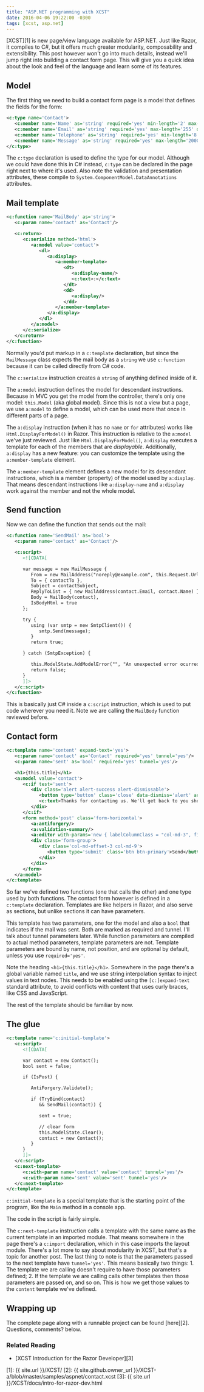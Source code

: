 ```yaml
---
title: "ASP.NET programming with XCST"
date: 2016-04-06 19:22:00 -0300
tags: [xcst, asp.net]
---
```


[XCST][1] is new page/view language available for ASP.NET. Just like Razor, it compiles to C#, but it offers much greater modularity, composability and extensibility. This post however won't go into much details, instead we'll jump right into building a contact form page. This will give you a quick idea about the look and feel of the language and learn some of its features.

Model
-----
The first thing we need to build a contact form page is a model that defines the fields for the form:

```xml
<c:type name='Contact'>
   <c:member name='Name' as='string' required='yes' min-length='2' max-length='50'/>
   <c:member name='Email' as='string' required='yes' max-length='255' data-type='EmailAddress' display-name='E-mail'/>
   <c:member name='Telephone' as='string' required='yes' min-length='8' max-length='20' data-type='PhoneNumber'/>
   <c:member name='Message' as='string' required='yes' max-length='2000' data-type='MultilineText'/>
</c:type>
```

The `c:type` declaration is used to define the type for our model. Although we could have done this in C# instead, `c:type` can be declared in the page right next to where it's used. Also note the validation and presentation attributes, these compile to `System.ComponentModel.DataAnnotations` attributes.

Mail template
-------------
```xml
<c:function name='MailBody' as='string'>
   <c:param name='contact' as='Contact'/>

   <c:return>
      <c:serialize method='html'>
         <a:model value='contact'>
            <dl>
               <a:display>
                  <a:member-template>
                     <dt>
                        <a:display-name/>
                        <c:text>:</c:text>
                     </dt>
                     <dd>
                        <a:display/>
                     </dd>
                  </a:member-template>
               </a:display>
            </dl>
         </a:model>
      </c:serialize>
   </c:return>
</c:function>
```

<div class="note" markdown="1">

Normally you'd put markup in a <code>c:template</code> declaration, but since the <code>MailMessage</code> class expects the mail body as a <code>string</code> we use <code>c:function</code> because it can be called directly from C# code.

</div>

The `c:serialize` instruction creates a `string` of anything defined inside of it.

The `a:model` instruction defines the model for descendant instructions. Because in MVC you get the model from the controller, there's only one model: `this.Model` (aka global model). Since this is not a view but a page, we use `a:model` to define a model, which can be used more that once in different parts of a page.

The `a:display` instruction (when it has no `name` or `for` attributes) works like `Html.DisplayForModel()` in Razor. This instruction is relative to the `a:model` we've just reviewed. Just like `Html.DisplayForModel()`, `a:display` executes a template for each of the members that are *displayable*. Additionally, `a:display` has a new feature: you can customize the template using the `a:member-template` element.

The `a:member-template` element defines a new model for its descendant instructions, which is a member (property) of the model used by `a:display`. That means descendant instructions like `a:display-name` and `a:display` work against the member and not the whole model. 

Send function
-------------
Now we can define the function that sends out the mail:

```xml
<c:function name='SendMail' as='bool'>
   <c:param name='contact' as='Contact'/>

   <c:script>
      <![CDATA[

      var message = new MailMessage {
         From = new MailAddress("noreply@example.com", this.Request.Url.Host),
         To = { contactTo },
         Subject = contactSubject,
         ReplyToList = { new MailAddress(contact.Email, contact.Name) },
         Body = MailBody(contact),
         IsBodyHtml = true
      };

      try {
         using (var smtp = new SmtpClient()) {
            smtp.Send(message);
         }
         return true;

      } catch (SmtpException) {

         this.ModelState.AddModelError("", "An unexpected error ocurred.");
         return false;
      }
      ]]>
   </c:script>
</c:function>
```

This is basically just C# inside a `c:script` instruction, which is used to put code wherever you need it. Note we are calling the `MailBody` function reviewed before.

Contact form
------------
```xml
<c:template name='content' expand-text='yes'>
   <c:param name='contact' as='Contact' required='yes' tunnel='yes'/>
   <c:param name='sent' as='bool' required='yes' tunnel='yes'/>

   <h1>{this.title}</h1>
   <a:model value='contact'>
      <c:if test='sent'>
         <div class='alert alert-success alert-dismissable'>
            <button type='button' class='close' data-dismiss='alert' aria-hidden='true'>&#215;</button>
            <c:text>Thanks for contacting us. We'll get back to you shortly.</c:text>
         </div>
      </c:if>
      <form method='post' class='form-horizontal'>
         <a:antiforgery/>
         <a:validation-summary/>
         <a:editor with-params='new { labelColumnClass = "col-md-3", fieldColumnClass = "col-md-9" }'/>
         <div class='form-group'>
            <div class='col-md-offset-3 col-md-9'>
               <button type='submit' class='btn btn-primary'>Send</button>
            </div>
         </div>
      </form>
   </a:model>
</c:template>
```

So far we've defined two functions (one that calls the other) and one type used by both functions. The contact form however is defined in a `c:template` declaration. Templates are like helpers in Razor, and also serve as sections, but unlike sections it can have parameters.

This template has two parameters, one for the model and also a `bool` that indicates if the mail was sent. Both are marked as required and tunnel. I'll talk about tunnel parameters later. While function parameters are compiled to actual method parameters, template parameters are not. Template parameters are bound by name, not position, and are optional by default, unless you use `required='yes'`.

Note the heading `<h1>{this.title}</h1>`. Somewhere in the page there's a global variable named `title`, and we use string interpolation syntax to inject values in text nodes. This needs to be enabled using the `[c:]expand-text` standard attribute, to avoid conflicts with content that uses curly braces, like CSS and JavaScript.

The rest of the template should be familiar by now.

The glue
--------
```xml
<c:template name='c:initial-template'>
   <c:script>
      <![CDATA[

      var contact = new Contact();
      bool sent = false;

      if (IsPost) {

         AntiForgery.Validate();

         if (TryBind(contact)
            && SendMail(contact)) {

            sent = true;

            // clear form
            this.ModelState.Clear();
            contact = new Contact();
         }
      }
      ]]>
   </c:script>
   <c:next-template>
      <c:with-param name='contact' value='contact' tunnel='yes'/>
      <c:with-param name='sent' value='sent' tunnel='yes'/>
   </c:next-template>
</c:template>
```

`c:initial-template` is a special template that is the starting point of the program, like the `Main` method in a console app.

The code in the script is fairly simple.

The `c:next-template` instruction calls a template with the same name as the current template in an imported module. That means somewhere in the page there's a `c:import` declaration, which in this case imports the layout module. There's a lot more to say about modularity in XCST, but that's a topic for another post. The last thing to note is that the parameters passed to the next template have `tunnel='yes'`. This means basically two things: 1. The template we are calling doesn't require to have those parameters defined; 2. If the template we are calling calls other templates then those parameters are passed on, and so on. This is how we get those values to the `content` template we've defined.

Wrapping up
-----------
The complete page along with a runnable project can be found [here][2]. Questions, comments? below.

### Related Reading

- [XCST Introduction for the Razor Developer][3]

[1]: {{ site.url }}/XCST/
[2]: {{ site.github.owner_url }}/XCST-a/blob/master/samples/aspnet/contact.xcst
[3]: {{ site.url }}/XCST/docs/intro-for-razor-dev.html
